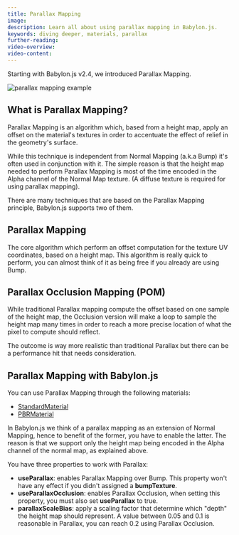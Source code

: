 ```yaml
---
title: Parallax Mapping
image: 
description: Learn all about using parallax mapping in Babylon.js.
keywords: diving deeper, materials, parallax
further-reading:
video-overview:
video-content:
---
```

 

Starting with Babylon.js v2.4, we introduced Parallax Mapping.

<Playground id="#10I31V#408" title="Parallax Mapping Example" description="Simple example of using parallax mapping in your scene." image="/img/playgroundsAndNMEs/divingDeeperParallaxMapping1.jpg"/>

![parallax mapping example](/img/how_to/Materials/parallax-mapping.jpg)

## What is Parallax Mapping?

Parallax Mapping is an algorithm which, based from a height map, apply an offset on the material's textures in order to accentuate the effect of relief in the geometry's surface.

While this technique is independent from Normal Mapping (a.k.a Bump) it's often used in conjunction with it. The simple reason is that the height map needed to perform Parallax Mapping is most of the time encoded in the Alpha channel of the Normal Map texture. (A diffuse texture is required for using parallax mapping).

There are many techniques that are based on the Parallax Mapping principle, Babylon.js supports two of them.

## Parallax Mapping

The core algorithm which perform an offset computation for the texture UV coordinates, based on a height map. This algorithm is really quick to perform, you can almost think of it as being free if you already are using Bump.

## Parallax Occlusion Mapping (POM)

While traditional Parallax mapping compute the offset based on one sample of the height map, the Occlusion version will make a loop to sample the height map many times in order to reach a more precise location of what the pixel to compute should reflect.

The outcome is way more realistic than traditional Parallax but there can be a performance hit that needs consideration.

## Parallax Mapping with Babylon.js

You can use Parallax Mapping through the following materials:

 - [StandardMaterial](/typedoc/classes/babylon.standardmaterial)
 - [PBRMaterial](/typedoc/classes/babylon.pbrmaterial)

In Babylon.js we think of a parallax mapping as an extension of Normal Mapping, hence to benefit of the former, you have to enable the latter. The reason is that we support only the height map being encoded in the Alpha channel of the normal map, as explained above.

You have three properties to work with Parallax:

 - **useParallax**: enables Parallax Mapping over Bump. This property won't have any effect if you didn't assigned a **bumpTexture**.
 - **useParallaxOcclusion**: enables Parallax Occlusion, when setting this property, you must also set **useParallax** to true.
 - **parallaxScaleBias**: apply a scaling factor that determine which "depth" the height map should represent. A value between 0.05 and 0.1 is reasonable in Parallax, you can reach 0.2 using Parallax Occlusion.

